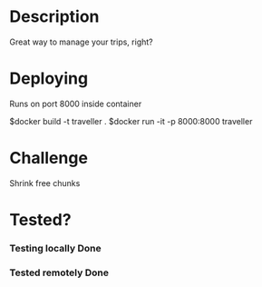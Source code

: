 # Description
Great way to manage your trips, right?


# Deploying
Runs on port 8000 inside container

$docker build -t traveller .
$docker run -it -p 8000:8000 traveller


# Challenge

Shrink free chunks

# Tested?

### Testing locally Done

### Tested remotely Done

